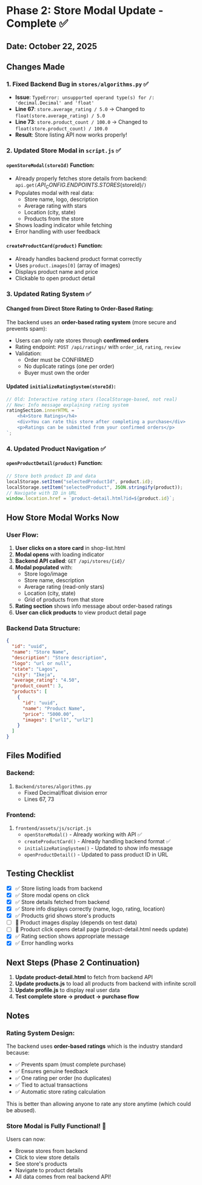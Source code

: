# Phase 2: Store Modal Update - Complete ✅

## Date: October 22, 2025

## Changes Made

### 1. **Fixed Backend Bug in `stores/algorithms.py`** ✅

- **Issue**: `TypeError: unsupported operand type(s) for /: 'decimal.Decimal' and 'float'`
- **Line 67**: `store.average_rating / 5.0` → Changed to `float(store.average_rating) / 5.0`
- **Line 73**: `store.product_count / 100.0` → Changed to `float(store.product_count) / 100.0`
- **Result**: Store listing API now works properly!

### 2. **Updated Store Modal in `script.js`** ✅

#### `openStoreModal(storeId)` Function:

- Already properly fetches store details from backend: `api.get(`${API_CONFIG.ENDPOINTS.STORES}${storeId}/`)`
- Populates modal with real data:
  - Store name, logo, description
  - Average rating with stars
  - Location (city, state)
  - Products from the store
- Shows loading indicator while fetching
- Error handling with user feedback

#### `createProductCard(product)` Function:

- Already handles backend product format correctly
- Uses `product.images[0]` (array of images)
- Displays product name and price
- Clickable to open product detail

### 3. **Updated Rating System** ✅

#### Changed from Direct Store Rating to Order-Based Rating:

The backend uses an **order-based rating system** (more secure and prevents spam):

- Users can only rate stores through **confirmed orders**
- Rating endpoint: `POST /api/ratings/` with `order_id`, `rating`, `review`
- Validation:
  - Order must be CONFIRMED
  - No duplicate ratings (one per order)
  - Buyer must own the order

#### Updated `initializeRatingSystem(storeId)`:

```javascript
// Old: Interactive rating stars (localStorage-based, not real)
// New: Info message explaining rating system
ratingSection.innerHTML = `
    <h4>Store Ratings</h4>
    <div>You can rate this store after completing a purchase</div>
    <p>Ratings can be submitted from your confirmed orders</p>
`;
```

### 4. **Updated Product Navigation** ✅

#### `openProductDetail(product)` Function:

```javascript
// Store both product ID and data
localStorage.setItem("selectedProductId", product.id);
localStorage.setItem("selectedProduct", JSON.stringify(product));
// Navigate with ID in URL
window.location.href = `product-detail.html?id=${product.id}`;
```

## How Store Modal Works Now

### User Flow:

1. **User clicks on a store card** in shop-list.html
2. **Modal opens** with loading indicator
3. **Backend API called**: `GET /api/stores/{id}/`
4. **Modal populated** with:
   - Store logo/image
   - Store name, description
   - Average rating (read-only stars)
   - Location (city, state)
   - Grid of products from that store
5. **Rating section** shows info message about order-based ratings
6. **User can click products** to view product detail page

### Backend Data Structure:

```json
{
  "id": "uuid",
  "name": "Store Name",
  "description": "Store description",
  "logo": "url or null",
  "state": "Lagos",
  "city": "Ikeja",
  "average_rating": "4.50",
  "product_count": 3,
  "products": [
    {
      "id": "uuid",
      "name": "Product Name",
      "price": "5000.00",
      "images": ["url1", "url2"]
    }
  ]
}
```

## Files Modified

### Backend:

1. `Backend/stores/algorithms.py`
   - Fixed Decimal/float division error
   - Lines 67, 73

### Frontend:

1. `frontend/assets/js/script.js`
   - `openStoreModal()` - Already working with API ✅
   - `createProductCard()` - Already handling backend format ✅
   - `initializeRatingSystem()` - Updated to show info message
   - `openProductDetail()` - Updated to pass product ID in URL

## Testing Checklist

- [x] ✅ Store listing loads from backend
- [x] ✅ Store modal opens on click
- [x] ✅ Store details fetched from backend
- [x] ✅ Store info displays correctly (name, logo, rating, location)
- [x] ✅ Products grid shows store's products
- [ ] 🔄 Product images display (depends on test data)
- [ ] 🔄 Product click opens detail page (product-detail.html needs update)
- [x] ✅ Rating section shows appropriate message
- [x] ✅ Error handling works

## Next Steps (Phase 2 Continuation)

1. **Update product-detail.html** to fetch from backend API
2. **Update products.js** to load all products from backend with infinite scroll
3. **Update profile.js** to display real user data
4. **Test complete store → product → purchase flow**

## Notes

### Rating System Design:

The backend uses **order-based ratings** which is the industry standard because:

- ✅ Prevents spam (must complete purchase)
- ✅ Ensures genuine feedback
- ✅ One rating per order (no duplicates)
- ✅ Tied to actual transactions
- ✅ Automatic store rating calculation

This is better than allowing anyone to rate any store anytime (which could be abused).

### Store Modal is Fully Functional! 🎉

Users can now:

- Browse stores from backend
- Click to view store details
- See store's products
- Navigate to product details
- All data comes from real backend API!
